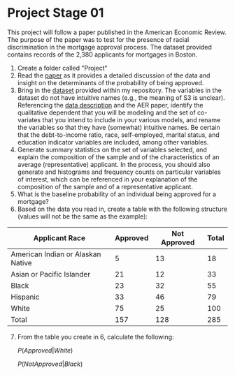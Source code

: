 # Project Stage 01
 
This project will follow a paper published in the American Economic Review. The purpose of the paper was to test for the presence of racial discrimination in the mortgage approval process. The dataset provided contains records of the 2,380 applicants for mortgages in Boston.

1) Create a folder called "Project"
2) Read the [paper](https://github.com/JoshuaEubanksUCF/ECO5445/blob/main/Project/Documents/Mortgage%20Lending%20in%20Boston%2C%20Interpreting%20the%20HMDA%20Data.pdf) as it provides a detailed discussion of the data and insight on the determinants of the probability of being approved. 
3) Bring in the [dataset](https://github.com/JoshuaEubanksUCF/ECO5445/blob/main/Project/Data/hmda_sw.csv) provided within my repository. The variables in the dataset do not have intuitive names (e.g., the meaning of S3 is unclear). Referencing the [data description](https://github.com/JoshuaEubanksUCF/ECO5445/blob/main/Project/Documents/hmda_data_description.pdf) and the AER paper, identify the qualitative dependent that
you will be modeling and the set of co-variates that you intend to include in your various models, and rename the variables so that they have (somewhat) intuitive names. Be certain that the debt-to-income ratio, race, self-employed, marital status, and education indicator variables are included, among other variables.
4) Generate summary statistics on the set of variables selected, and explain the composition of the sample and of the characteristics of an average (representative) applicant. In the process, you should also generate and histograms and frequency counts on particular variables of interest, which can be referenced in your explanation of the composition of the sample and of a representative applicant.
5) What is the baseline probability of an individual being approved for a mortgage?
6) Based on the data you read in, create a table with the following structure (values will not be the same as the example):

| Applicant Race | Approved | Not Approved | Total |
-----------------|----------|--------------|-------|
American Indian or Alaskan Native | 5 |	13 | 18 |
Asian or Pacific Islander |	21 | 12 | 33 |
Black |	23 | 32 | 55 |
Hispanic | 33 |	46 | 79 |
White |	75 | 25	| 100 |
Total |	157 | 128 |	285 |

7) From the table you create in 6, calculate the following:

    $P(Approved|White)$

    $P(NotApproved|Black)$

